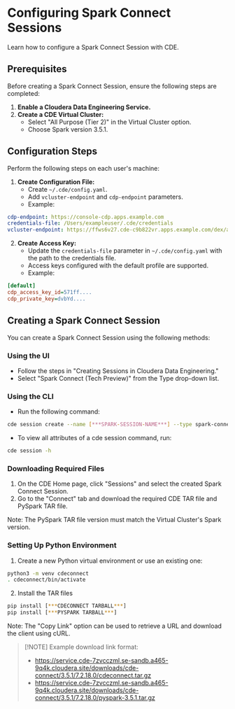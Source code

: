 # Configuring Spark Connect Sessions

Learn how to configure a Spark Connect Session with CDE.

## Prerequisites

Before creating a Spark Connect Session, ensure the following steps are completed:

1. **Enable a Cloudera Data Engineering Service.**
2. **Create a CDE Virtual Cluster:**
   - Select "All Purpose (Tier 2)" in the Virtual Cluster option.
   - Choose Spark version 3.5.1.

## Configuration Steps

Perform the following steps on each user's machine:

1. **Create Configuration File:**
   - Create `~/.cde/config.yaml`.
   - Add `vcluster-endpoint` and `cdp-endpoint` parameters.
   - Example:

```yaml
cdp-endpoint: https://console-cdp.apps.example.com
credentials-file: /Users/exampleuser/.cde/credentials
vcluster-endpoint: https://ffws6v27.cde-c9b822vr.apps.example.com/dex/api/v1
```

2. **Create Access Key:**
   - Update the `credentials-file` parameter in `~/.cde/config.yaml` with the path to the credentials file.
   - Access keys configured with the default profile are supported.
   - Example:

```ini
[default]
cdp_access_key_id=571ff....
cdp_private_key=dvbYd....
```

## Creating a Spark Connect Session

You can create a Spark Connect Session using the following methods:

### Using the UI

- Follow the steps in "Creating Sessions in Cloudera Data Engineering."
- Select "Spark Connect (Tech Preview)" from the Type drop-down list.

### Using the CLI

- Run the following command:

```bash
cde session create --name [***SPARK-SESSION-NAME***] --type spark-connect
```

- To view all attributes of a cde session command, run:

```bash
cde session -h
```

### Downloading Required Files

1. On the CDE Home page, click "Sessions" and select the created Spark Connect Session.
2. Go to the "Connect" tab and download the required CDE TAR file and PySpark TAR file.

Note: The PySpark TAR file version must match the Virtual Cluster's Spark version.

### Setting Up Python Environment

1. Create a new Python virtual environment or use an existing one:

```bash
python3 -m venv cdeconnect
. cdeconnect/bin/activate
```

2. Install the TAR files

```bash
pip install [***CDECONNECT TARBALL***]
pip install [***PYSPARK TARBALL***]
```

Note: The "Copy Link" option can be used to retrieve a URL and download the client using cURL.

> [!NOTE] Example download link format:
> * https://service.cde-7zvcczml.se-sandb.a465-9q4k.cloudera.site/downloads/cde-connect/3.5.1/7.2.18.0/cdeconnect.tar.gz
> * https://service.cde-7zvcczml.se-sandb.a465-9q4k.cloudera.site/downloads/cde-connect/3.5.1/7.2.18.0/pyspark-3.5.1.tar.gz
